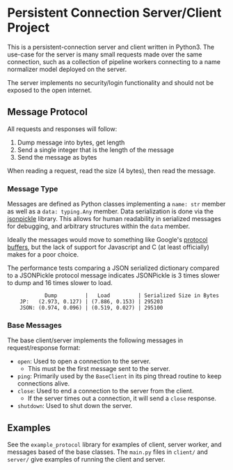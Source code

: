# Persistent Connection Server/Client Project

This is a persistent-connection server and client written in Python3. The use-case for the server is
many small requests made over the same connection, such as a collection of pipeline workers
connecting to a name normalizer model deployed on the server.

The server implements no security/login functionality and should not be exposed to the open internet.

## Message Protocol

All requests and responses will follow:
1. Dump message into bytes, get length
2. Send a single integer that is the length of the message
3. Send the message as bytes

When reading a request, read the size (4 bytes), then read the message.

### Message Type

Messages are defined as Python classes implementing a `name: str` member
as well as a `data: typing.Any` member. Data serialization is done via the
[jsonpickle](https://pypi.org/project/jsonpickle/) library. This allows for
human readability in serialized messages for debugging, and arbitrary 
structures within the `data` member.

Ideally the messages would move to something like Google's
[protocol buffers](https://protobuf.dev/), but the lack of support for
Javascript and C (at least officially) makes for a poor choice.

The performance tests comparing a JSON serialized dictionary compared to a
JSONPickle protocol message indicates JSONPickle is 3 times slower to dump
and 16 times slower to load.
```
            Dump         |   Load         | Serialized Size in Bytes
    JP:   (2.973, 0.127) | (7.886, 0.153) | 295203
    JSON: (0.974, 0.096) | (0.519, 0.027) | 295100
```

### Base Messages

The base client/server implements the following messages in request/response format:
* `open`: Used to open a connection to the server.
  * This must be the first message sent to the server.
* `ping`: Primarily used by the `BaseClient` in its ping thread routine to keep connections alive.
* `close`: Used to end a connection to the server from the client.
  * If the server times out a connection, it will send a `close` response.
* `shutdown`: Used to shut down the server.

## Examples

See the `example_protocol` library for examples of client, server worker, and
messages based of the base classes. The `main.py` files in `client/` and `server/`
give examples of running the client and server.